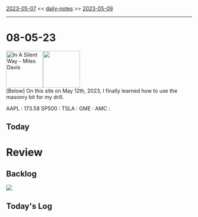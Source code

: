 [2023-05-07](daily_notes/2023-05-07) << [daily-notes](notes/daily-notes.md) >> [2023-05-09](daily_notes/2023-05-09)

---
# 08-05-23
<a href='spotify:album:0Hs3BomCdwIWRhgT57x22T'><img src='https://i.scdn.co/image/1fddb6c4e26d5f8e85252c9acc5d530e7821a17d' alt='In A Silent Way - Miles Davis' height=100></a><img src='https://imgs.xkcd.com/comics/commemorative_plaque.png' height=100>
<br>[Below] On this site on May 12th, 2023, I finally learned how to use the masonry bit for my drill.

AAPL : 173.58 
SP500 : 
TSLA :
GME :
AMC :

## Today



# Review


## Backlog


![](https://i.imgur.com/N8S8mAZ.png)
## Today's Log
